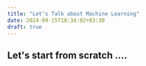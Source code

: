 ```yaml
---
title: "Let's Talk about Machine Learning"
date: 2024-09-15T18:34:02+03:30
draft: true
---
```


## Let's start from scratch ....